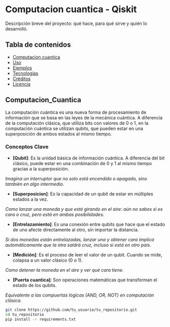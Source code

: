 # Computacion cuantica - Qiskit

Descripción breve del proyecto: qué hace, para qué sirve y quién lo desarrolló.

## Tabla de contenidos

- [Computacion cuantica](#Computacion_Cuantica)
- [Uso](#uso)
- [Ejemplos](#ejemplos)
- [Tecnologías](#tecnologías)
- [Créditos](#créditos)
- [Licencia](#licencia)

## Computacion_Cuantica

La computación cuántica es una nueva forma de procesamiento de información que se basa en las leyes de la mecánica cuántica. A diferencia de la computación clásica, que utiliza bits con valores de 0 o 1, en la computación cuántica se utilizan qubits, que pueden estar en una superposición de ambos estados al mismo tiempo.

### Conceptos Clave

- **[Qubit]**: Es la unidad básica de información cuántica. A diferencia del bit clásico, puede estar en una combinación de 0 y 1 al mismo tiempo gracias a la superposición. 

*Imagina un interruptor que no solo está encendido o apagado, sino también en algo intermedio.*

- **[Superposicion]**: Es la capacidad de un qubit de estar en múltiples estados a la vez. 

*Como lanzar una moneda y que esté girando en el aire: aún no sabes si es cara o cruz, pero está en ambas posibilidades.*

- **[Entrelazamiento]**: Es una conexión entre qubits que hace que el estado de uno afecte directamente al otro, sin importar la distancia. 

*Si dos monedas están entrelazadas, lanzar una y obtener cara implica automáticamente que la otra saldrá cruz, incluso si está en otro país.*

- **[Medición]**: Es el proceso de leer el valor de un qubit. Cuando se mide, colapsa a un valor clásico (0 o 1).

*Como detener la moneda en el aire y ver qué cara tiene.*

- **[Puerta cuantica]**: Son operaciones matemáticas que transforman el estado de los qubits.

*Equivalente a las compuertas lógicas (AND, OR, NOT) en computación clásica.*

```bash
git clone https://github.com/tu_usuario/tu_repositorio.git
cd tu_repositorio
pip install -r requirements.txt
